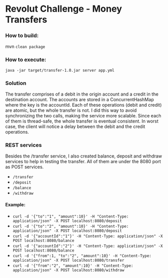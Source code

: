 # Revolut Challenge - Money Transfers

### How to build:
mvn `clean package`

### How to execute:
`java -jar target/transfer-1.0.jar server app.yml`

### Solution
The transfer comprises of a debit in the origin account and a credit in the destination account.
The accounts are stored in a ConcurrentHashMap where the key is the accountId.
Each of these operations (debit and credit) are atomic, but the whole transfer is not. I did this way to avoid
synchronizing the two calls, making the service more scalable. Since each of them is thread-safe, the whole transfer is eventual consistent.
In worst case, the client will notice a delay between the debit and the credit operations.

### REST services
Besides the /transfer service, I also created balance, deposit and withdraw services to help in testing the transfer. All of them are under the 8080 port as POST services.

* `/transfer`
* `/deposit`
* `/balance`
* `/withdraw`

#### Example:
* `curl -d '{"to":"1", "amount":10}' -H "Content-Type: application/json" -X POST localhost:8080/deposit`
* `curl -d '{"to":"2", "amount":10}' -H "Content-Type: application/json" -X POST localhost:8080/deposit`
* `curl -d '{"accountId":"1"}' -H "Content-Type: application/json" -X POST localhost:8080/balance`
* `curl -d '{"accountId":"2"}' -H "Content-Type: application/json" -X POST localhost:8080/balance`
* `curl -d '{"from":1, "to":"2", "amount":10}' -H "Content-Type: application/json" -X POST localhost:8080/transfer`
* `curl -d '{"from":"2", "amount":10}' -H "Content-Type: application/json" -X POST localhost:8080/withdraw`
